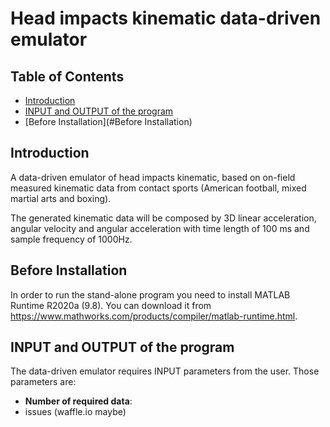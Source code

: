 # Head impacts kinematic data-driven emulator


## Table of Contents

- [Introduction](#introduction)
- [INPUT and OUTPUT of the program](#INPUT-and-OUTPUT-of-the-program)
- [Before Installation](#Before Installation)


## Introduction

A data-driven emulator of head impacts kinematic, based on on-field measured kinematic data from contact sports (American football, mixed martial arts and boxing).

The generated kinematic data will be composed by 3D linear acceleration, angular velocity and angular acceleration with time length of 100 ms and sample frequency of 1000Hz. 

## Before Installation

In order to run the stand-alone program you need to install MATLAB Runtime R2020a (9.8). You can download it from https://www.mathworks.com/products/compiler/matlab-runtime.html.

## INPUT and OUTPUT of the program

The data-driven emulator requires INPUT parameters from the user. Those parameters are:

- **Number of required data**: 
- issues (waffle.io maybe)
